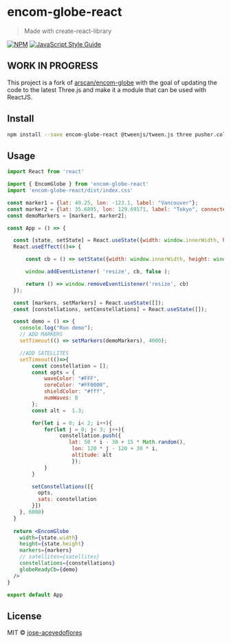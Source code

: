 # encom-globe-react

> Made with create-react-library

[![NPM](https://img.shields.io/npm/v/encom-globe-react.svg)](https://www.npmjs.com/package/encom-globe-react) [![JavaScript Style Guide](https://img.shields.io/badge/code_style-standard-brightgreen.svg)](https://standardjs.com)

## WORK IN PROGRESS

This project is a fork of [arscan/encom-globe](https://github.com/arscan/encom-globe) with the goal of updating the code to the latest Three.js and make it a module that can be used with ReactJS.

## Install

```bash
npm install --save encom-globe-react @tweenjs/tween.js three pusher.color vec2
```

## Usage

```jsx
import React from 'react'

import { EncomGlobe } from 'encom-globe-react'
import 'encom-globe-react/dist/index.css'

const marker1 = {lat: 49.25, lon: -123.1, label: "Vancouver"};
const marker2 = {lat: 35.6895, lon: 129.69171, label: "Tokyo", connected: true};
const demoMarkers = [marker1, marker2];

const App = () => {

  const [state, setState] = React.useState({width: window.innerWidth, height: window.innerHeight});
  React.useEffect(()=> {

      const cb = () => setState({width: window.innerWidth, height: window.innerHeight});

      window.addEventListener( 'resize', cb, false );

      return () => window.removeEventListener('resize', cb)
  });

  const [markers, setMarkers] = React.useState([]);
  const [constellations, setConstellations] = React.useState([]);

  const demo = () => {
    console.log("Run demo");
    // ADD MARKERS
    setTimeout(() => setMarkers(demoMarkers), 4000);

    //ADD SATELLITES
    setTimeout(()=>{
        const constellation = [];
        const opts = {
            waveColor: "#FFF",
            coreColor: "#FF0000",
            shieldColor: "#fff",
            numWaves: 8
        };
        const alt =  1.3;

        for(let i = 0; i< 2; i++){
            for(let j = 0; j< 3; j++){
                 constellation.push({
                    lat: 50 * i - 30 + 15 * Math.random(), 
                     lon: 120 * j - 120 + 30 * i, 
                     altitude: alt
                     });
            }
        }

        setConstellations([{
          opts,
          sats: constellation
        }])
    }, 6000)
  }
  
  return <EncomGlobe 
    width={state.width} 
    height={state.height} 
    markers={markers}
    // satellites={satellites}
    constellations={constellations}
    globeReadyCb={demo}
  />
}

export default App

```

## License

MIT © [jose-acevedoflores](https://github.com/jose-acevedoflores)

